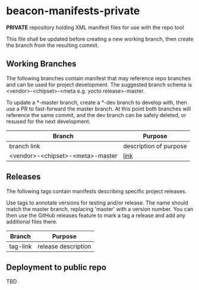# beacon-manifests-private
**PRIVATE** repository holding XML manifest files for use with the repo tool

This file shall be updated before creating a new working branch, then create the branch from the resulting commit.

## Working Branches 
The following branches contain manifest that may reference repo branches and can be used for project development.
The suggested branch schema is \<vendor>-\<chipset>-\<meta e.g. yocto release>-master.

To update a *-master branch, create a *-dev branch to develop with, then use a PR to fast-forward the master branch. At this point both branches will reference the same commit, and the dev branch can be safely deleted, or resused for the next development.

| Branch                    | Purpose                 |
|---------------------------|-------------------------|
|branch link|description of purpose|
|\<vendor>-\<chipset>-\<meta>-master|[link](.)|

## Releases
The following tags contain manifests describing specific project releases.

Use tags to annotate versions for testing and/or release. The name should match the master branch, replacing 'master' with a version number. You can then use the GitHub releases feature to mark a tag a release and add any additional files there.

| Branch                    | Purpose                 |
|---------------------------|-------------------------|
|tag-link|release description|[link](.)|

## Deployment to public repo
TBD
